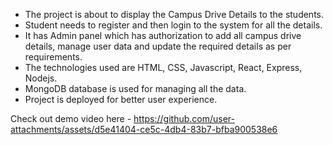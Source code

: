 - The project is about to display the Campus Drive Details to the students. 
- Student needs to register and then login to the system for all the details.
- It has Admin panel which has authorization to add all campus drive details, manage user data and update the required details as per requirements.
- The technologies used are HTML, CSS, Javascript, React, Express, Nodejs.
- MongoDB database is used for managing all the data.
- Project is deployed for better user experience.

Check out demo video here - https://github.com/user-attachments/assets/d5e41404-ce5c-4db4-83b7-bfba900538e6
